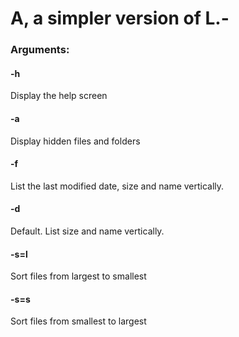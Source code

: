 # A, a simpler version of L.-
### Arguments:
#### -h
Display the help screen
#### -a
Display hidden files and folders
#### -f
List the last modified date, size and name vertically.
#### -d
Default. List size and name vertically.
#### -s=l
Sort files from largest to smallest
#### -s=s
Sort files from smallest to largest

